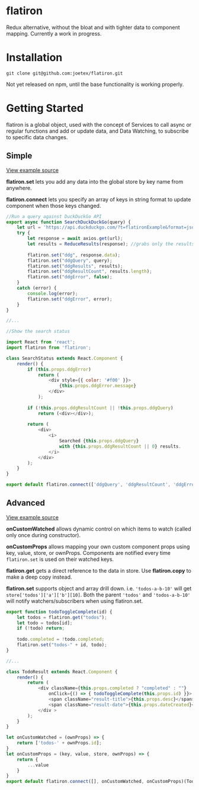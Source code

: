 # flatiron
Redux alternative, without the bloat and with tighter data to component mapping.  Currently a work in progress.

# Installation
`git clone git@github.com:joetex/flatiron.git`

Not yet released on npm, until the base functionality is working properly.

# Getting Started

flatiron is a global object, used with the concept of Services to call async or regular functions and add or update data, and Data Watching, to subscribe to specific data changes.

## Simple

[View example source](https://github.com/joetex/flatiron/tree/master/flatiron-examples/Simple)

**flatiron.set** lets you add any data into the global store by key name from anywhere.

**flatiron.connect** lets you specify an array of keys in string format to update component when those keys changed.

```javascript
//Run a query against DuckDuckGo API
export async function SearchDuckDuckGo(query) {
    let url = 'https://api.duckduckgo.com/?t=flatironExample&format=json&q=' + query;
    try {
        let response = await axios.get(url);
        let results = ReduceResults(response); //grabs only the results
        
        flatiron.set("ddg", response.data);
        flatiron.set("ddgQuery", query);
        flatiron.set("ddgResults", results);
        flatiron.set("ddgResultCount", results.length);
        flatiron.set("ddgError", false);
    }
    catch (error) {
        console.log(error);
        flatiron.set("ddgError", error);
    }
}

//...

//Show the search status

import React from 'react';
import flatiron from 'flatiron';

class SearchStatus extends React.Component {
    render() {
        if (this.props.ddgError)
            return (
                <div style={{ color: '#f00' }}>
                    {this.props.ddgError.message}
                </div>
            );
                
        if (!this.props.ddgResultCount || !this.props.ddgQuery)
            return (<div></div>);
            
        return (
            <div>
                <i>
                    Searched {this.props.ddgQuery}
                    with {this.props.ddgResultCount || 0} results.
                </i>
            </div>
        );
    }
}

export default flatiron.connect(['ddgQuery', 'ddgResultCount', 'ddgError'])(SearchStatus);
```

## Advanced

[View example source](https://github.com/joetex/flatiron/tree/master/flatiron-examples/Advanced)

**onCustomWatched** allows dynamic control on which items to watch (called only once during constructor).

**onCustomProps** allows mapping your own custom component props using key, value, store, or ownProps.  Components are notified every time `flatiron.set` is used on their watched keys.

**flatiron.get** gets a direct reference to the data in store.  Use **flatiron.copy** to make a deep copy instead.

**flatiron.set** supports object and array drill down. i.e. `'todos-a-b-10'` will get `store['todos']['a']['b'][10]`.  Both the parent `'todos'` and `'todos-a-b-10'` will notify watchers/subscribers when using flatiron.set.

```javascript
export function todoToggleComplete(id) {
    let todos = flatiron.get("todos");
    let todo = todos[id];
    if (!todo) return;
    
    todo.completed = !todo.completed;
    flatiron.set("todos-" + id, todo);
}

//...

class TodoResult extends React.Component {
    render() {
        return (
            <div className={this.props.completed ? "completed" : ""}
                onClick={() => { todoToggleComplete(this.props.id) }}>
                <span className="result-title">{this.props.desc}</span> -
                <span className="result-date">{this.props.dateCreated}</span>
            </div >
        );
    }
}

let onCustomWatched = (ownProps) => {
    return ['todos-' + ownProps.id];
}
let onCustomProps = (key, value, store, ownProps) => {
    return {
        ...value
    }
}
export default flatiron.connect([], onCustomWatched, onCustomProps)(TodoResult);
```
